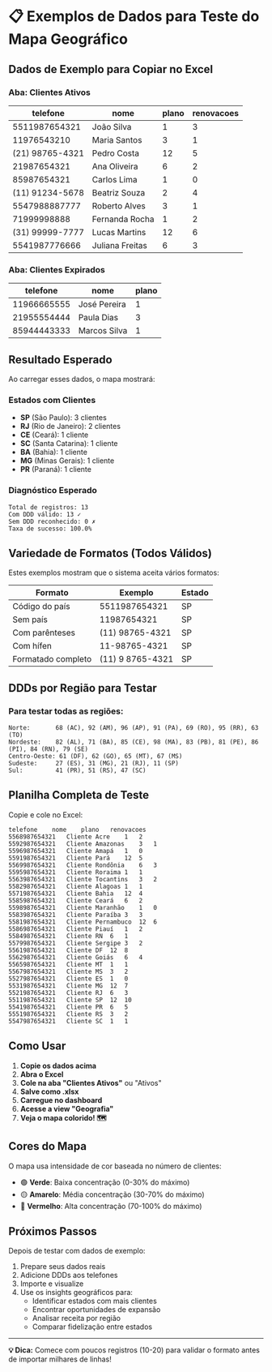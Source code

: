 # 📋 Exemplos de Dados para Teste do Mapa Geográfico

## Dados de Exemplo para Copiar no Excel

### Aba: Clientes Ativos

| telefone | nome | plano | renovacoes |
|----------|------|-------|------------|
| 5511987654321 | João Silva | 1 | 3 |
| 11976543210 | Maria Santos | 3 | 1 |
| (21) 98765-4321 | Pedro Costa | 12 | 5 |
| 21987654321 | Ana Oliveira | 6 | 2 |
| 85987654321 | Carlos Lima | 1 | 0 |
| (11) 91234-5678 | Beatriz Souza | 2 | 4 |
| 5547988887777 | Roberto Alves | 3 | 1 |
| 71999998888 | Fernanda Rocha | 1 | 2 |
| (31) 99999-7777 | Lucas Martins | 12 | 6 |
| 5541987776666 | Juliana Freitas | 6 | 3 |

### Aba: Clientes Expirados

| telefone | nome | plano |
|----------|------|-------|
| 11966665555 | José Pereira | 1 |
| 21955554444 | Paula Dias | 3 |
| 85944443333 | Marcos Silva | 1 |

## Resultado Esperado

Ao carregar esses dados, o mapa mostrará:

### Estados com Clientes
- **SP** (São Paulo): 3 clientes
- **RJ** (Rio de Janeiro): 2 clientes  
- **CE** (Ceará): 1 cliente
- **SC** (Santa Catarina): 1 cliente
- **BA** (Bahia): 1 cliente
- **MG** (Minas Gerais): 1 cliente
- **PR** (Paraná): 1 cliente

### Diagnóstico Esperado
```
Total de registros: 13
Com DDD válido: 13 ✓
Sem DDD reconhecido: 0 ✗
Taxa de sucesso: 100.0%
```

## Variedade de Formatos (Todos Válidos)

Estes exemplos mostram que o sistema aceita vários formatos:

| Formato | Exemplo | Estado |
|---------|---------|--------|
| Código do país | 5511987654321 | SP |
| Sem país | 11987654321 | SP |
| Com parênteses | (11) 98765-4321 | SP |
| Com hífen | 11-98765-4321 | SP |
| Formatado completo | (11) 9 8765-4321 | SP |

## DDDs por Região para Testar

### Para testar todas as regiões:

```
Norte:       68 (AC), 92 (AM), 96 (AP), 91 (PA), 69 (RO), 95 (RR), 63 (TO)
Nordeste:    82 (AL), 71 (BA), 85 (CE), 98 (MA), 83 (PB), 81 (PE), 86 (PI), 84 (RN), 79 (SE)
Centro-Oeste: 61 (DF), 62 (GO), 65 (MT), 67 (MS)
Sudeste:     27 (ES), 31 (MG), 21 (RJ), 11 (SP)
Sul:         41 (PR), 51 (RS), 47 (SC)
```

## Planilha Completa de Teste

Copie e cole no Excel:

```
telefone	nome	plano	renovacoes
5568987654321	Cliente Acre	1	2
5592987654321	Cliente Amazonas	3	1
5596987654321	Cliente Amapá	1	0
5591987654321	Cliente Pará	12	5
5569987654321	Cliente Rondônia	6	3
5595987654321	Cliente Roraima	1	1
5563987654321	Cliente Tocantins	3	2
5582987654321	Cliente Alagoas	1	1
5571987654321	Cliente Bahia	12	4
5585987654321	Cliente Ceará	6	2
5598987654321	Cliente Maranhão	1	0
5583987654321	Cliente Paraíba	3	3
5581987654321	Cliente Pernambuco	12	6
5586987654321	Cliente Piauí	1	2
5584987654321	Cliente RN	6	1
5579987654321	Cliente Sergipe	3	2
5561987654321	Cliente DF	12	8
5562987654321	Cliente Goiás	6	4
5565987654321	Cliente MT	1	1
5567987654321	Cliente MS	3	2
5527987654321	Cliente ES	1	0
5531987654321	Cliente MG	12	7
5521987654321	Cliente RJ	6	3
5511987654321	Cliente SP	12	10
5541987654321	Cliente PR	6	5
5551987654321	Cliente RS	3	2
5547987654321	Cliente SC	1	1
```

## Como Usar

1. **Copie os dados acima**
2. **Abra o Excel**
3. **Cole na aba "Clientes Ativos"** ou "Ativos"
4. **Salve como .xlsx**
5. **Carregue no dashboard**
6. **Acesse a view "Geografia"**
7. **Veja o mapa colorido! 🗺️**

## Cores do Mapa

O mapa usa intensidade de cor baseada no número de clientes:

- 🟢 **Verde**: Baixa concentração (0-30% do máximo)
- 🟡 **Amarelo**: Média concentração (30-70% do máximo)
- 🔴 **Vermelho**: Alta concentração (70-100% do máximo)

## Próximos Passos

Depois de testar com dados de exemplo:

1. Prepare seus dados reais
2. Adicione DDDs aos telefones
3. Importe e visualize
4. Use os insights geográficos para:
   - Identificar estados com mais clientes
   - Encontrar oportunidades de expansão
   - Analisar receita por região
   - Comparar fidelização entre estados

---

**💡 Dica:** Comece com poucos registros (10-20) para validar o formato antes de importar milhares de linhas!
